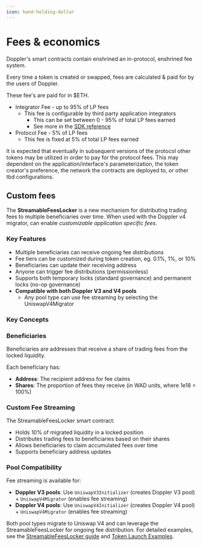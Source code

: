 ```yaml
---
icon: hand-holding-dollar
---
```


# Fees & economics

Doppler's smart contracts contain enshrined an in-protocol, enshrined fee system.

Every time a token is created or swapped, fees are calculated & paid for by the users of Doppler.

These fee's are paid for in $ETH.

* Integrator Fee - up to 95% of LP fees
  * This fee is configurable by third party application integrators
    * This can be set between 0 - 95% of total LP fees earned
    * See more in the [SDK reference](../sdk/references/v3/factory.md)
* Protocol Fee - 5% of LP fees
  * This fee is fixed at 5% of total LP fees earned

It is expected that eventually in subsequent versions of the protocol other tokens may be utilized in order to pay for the protocol fees. This may dependent on the application/interface's parameterization, the token creator's preference, the network the contracts are deployed to, or other tbd configurations.

## Custom fees&#x20;

The **StreamableFeesLocker** is a new mechanism for distributing trading fees to multiple beneficiaries over time. When used with the Doppler v4 migrator, can enable _customizable application specific fees_.

### Key Features

* Multiple beneficiaries can receive ongoing fee distributions
* Fee tiers can be customized during token creation, eg. 0.1%, 1%, or 10%
* Beneficiaries can update their receiving address
* Anyone can trigger fee distributions (permissionless)
* Supports both temporary locks (standard governance) and permanent locks (no-op governance)
* **Compatible with both Doppler V3 and V4 pools**&#x20;
  * Any pool type can use fee streaming by selecting the UniswapV4Migrator

### Key Concepts

### Beneficiaries

Beneficiaries are addresses that receive a share of trading fees from the locked liquidity.&#x20;

Each beneficiary has:

* **Address**: The recipient address for fee claims
* **Shares**: The proportion of fees they receive (in WAD units, where 1e18 = 100%)

### Custom Fee Streaming

The StreamableFeesLocker smart contract:

* Holds 10% of migrated liquidity in a locked position
* Distributes trading fees to beneficiaries based on their shares
* Allows beneficiaries to claim accumulated fees over time
* Supports beneficiary address updates

### Pool Compatibility

Fee streaming is available for:

* **Doppler V3 pools**: Use `UniswapV3Initializer` (creates Doppler V3 pool) + `UniswapV4Migrator` (enables fee streaming)
* **Doppler V4 pools**: Use `UniswapV4Initializer` (creates Doppler V4 pool) + `UniswapV4Migrator` (enables fee streaming)

Both pool types migrate to Uniswap V4 and can leverage the StreamableFeesLocker for ongoing fee distribution. For detailed examples, see the [StreamableFeesLocker guide](../sdk/references/v4/custom-fees.md) and [Token Launch Examples](../sdk/references/v4/examples.md).
